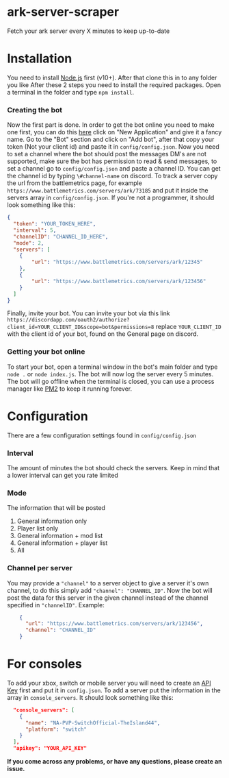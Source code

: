 # ark-server-scraper
Fetch your ark server every X minutes to keep up-to-date

# Installation
You need to install [Node.js](https://nodejs.org/en/download/) first (v10+). After that clone this in to any folder you like
After these 2 steps you need to install the required packages. Open a terminal in the folder and type `npm install`.
### Creating the bot
Now the first part is done. In order to get the bot online you need to make one first, you can do this [here](https://discordapp.com/developers/applications/) click on "New Application" and give it a fancy name.
Go to the "Bot" section and click on "Add bot", after that copy your token (Not your client id) and paste it in `config/config.json`. Now you need to set a channel where the bot should post the messages
DM's are not supported, make sure the bot has permission to read & send messages, to set a channel go to `config/config.json` and paste a channel ID. You can get the channel id by typing `\#channel-name` on discord. To track a server copy the url from the battlemetrics page, for example ```https://www.battlemetrics.com/servers/ark/73185```
and put it inside the servers array in `config/config.json`. If you're not a programmer, it should look something like this:
```json   
{
  "token": "YOUR_TOKEN_HERE",
  "interval": 5,
  "channelID": "CHANNEL_ID_HERE",
  "mode": 2,
  "servers": [
    {
        "url": "https://www.battlemetrics.com/servers/ark/12345"
    },
    {
        "url": "https://www.battlemetrics.com/servers/ark/123456"
    }
  ]
}
```
Finally, invite your bot. You can invite your bot via this link
```https://discordapp.com/oauth2/authorize?client_id=YOUR_CLIENT_ID&scope=bot&permissions=8```
replace `YOUR_CLIENT_ID` with the client id of your bot, found on the General page on discord.
### Getting your bot online
To start your bot, open a terminal window in the bot's main folder and type `node .` or `node index.js`. The bot will now log the server every 5 minutes.
The bot will go offline when the terminal is closed, you can use a process manager like [PM2](https://www.npmjs.com/package/pm2) to keep it running forever.

# Configuration
There are a few configuration settings found in `config/config.json`
### Interval
The amount of minutes the bot should check the servers. Keep in mind that a lower interval can get you rate limited
### Mode
The information that will be posted
1. General information only
2. Player list only
3. General information + mod list
4. General information + player list
5. All
### Channel per server
You may provide a `"channel"` to a server object to give a server it's own channel, to do this simply add `"channel": "CHANNEL_ID"`. Now the bot will post the data for this server in the given channel instead of the channel specified in `"channelID"`. Example:
```json
    {
      "url": "https://www.battlemetrics.com/servers/ark/123456",
      "channel": "CHANNEL_ID"
    }
```

# For consoles
To add your xbox, switch or mobile server you will need to create an [API Key](https://api.michel3951.com/register) first and put it in `config.json`. To add a server put the information in the array in `console_servers`. It should look something like this:
```json
  "console_servers": [
    {
      "name": "NA-PVP-SwitchOfficial-TheIsland44",
      "platform": "switch"
    }
  ],
  "apikey": "YOUR_API_KEY"
```

**If you come across any problems, or have any questions, please create an issue.**
